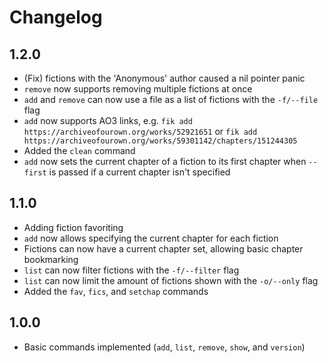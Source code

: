 # Changelog

## 1.2.0

- (Fix) fictions with the 'Anonymous' author caused a nil pointer panic
- `remove` now supports removing multiple fictions at once
- `add` and `remove` can now use a file as a list of fictions with the `-f/--file` flag
- `add` now supports AO3 links, e.g. `fik add https://archiveofourown.org/works/52921651` or `fik add https://archiveofourown.org/works/59301142/chapters/151244305`
- Added the `clean` command
- `add` now sets the current chapter of a fiction to its first chapter when `--first` is passed if a current chapter isn't specified

## 1.1.0

- Adding fiction favoriting
- `add` now allows specifying the current chapter for each fiction
- Fictions can now have a current chapter set, allowing basic chapter bookmarking
- `list` can now filter fictions with the `-f/--filter` flag
- `list` can now limit the amount of fictions shown with the `-o/--only` flag
- Added the `fav`, `fics`, and `setchap` commands

## 1.0.0

- Basic commands implemented (`add`, `list`, `remove`, `show`, and `version`)
